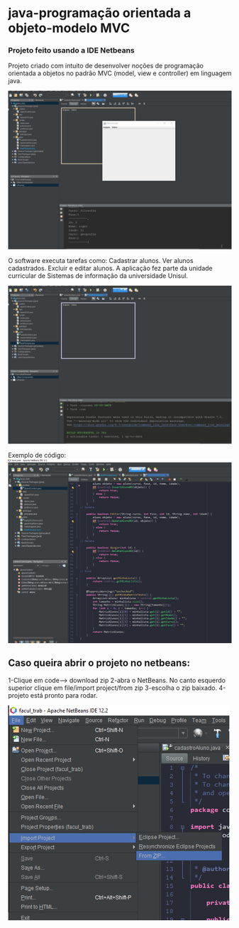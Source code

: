 # java-programação orientada a objeto-modelo MVC
### Projeto feito usando a IDE Netbeans
Projeto criado com intuito de desenvolver noções de programação orientada a objetos no padrão MVC (model, view e controller) em linguagem java.

![exemplo_edit](https://github.com/AlexPereiraChaves/Object-oriented-project/blob/main/exemplo_edit.gif)

O software executa tarefas como:
Cadastrar alunos.
Ver alunos cadastrados.
Excluir e editar alunos.
A aplicação fez parte da unidade curricular de Sistemas de informação da universidade Unisul.

![exemplo_function](https://github.com/AlexPereiraChaves/Object-oriented-project/blob/main/exemplo_function.gif)


Exemplo de código:
![exemplo_index](https://github.com/AlexPereiraChaves/Object-oriented-project/blob/main/exemplo_control.png)

## Caso queira abrir o projeto no netbeans:
1-Clique em code--> download zip
2-abra o NetBeans. No canto esquerdo superior clique em file/import project/from zip
3-escolha o zip baixado.
4-projeto está pronto para rodar.

![import](https://github.com/AlexPereiraChaves/Object-oriented-project/blob/main/ex_import.png)
